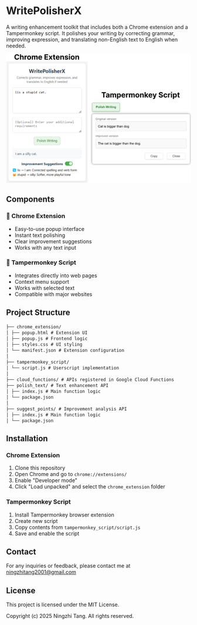 # WritePolisherX

A writing enhancement toolkit that includes both a Chrome extension and a Tampermonkey script. It polishes your writing by correcting grammar, improving expression, and translating non-English text to English when needed.

<div align="center">
    <img src="static/combination.png" style="max-width: 100%; width: 650px;" alt="WritePolisherX Screenshot">
</div>

## Components

### 🎯 Chrome Extension
- Easy-to-use popup interface
- Instant text polishing
- Clear improvement suggestions
- Works with any text input

### 📝 Tampermonkey Script
- Integrates directly into web pages
- Context menu support
- Works with selected text
- Compatible with major websites

## Project Structure

```
├── chrome_extension/
│ ├── popup.html # Extension UI
│ ├── popup.js # Frontend logic
│ ├── styles.css # UI styling
│ └── manifest.json # Extension configuration
│
├── tampermonkey_script/
│ └── script.js # Userscript implementation
│
├── cloud_functions/ # APIs registered in Google Cloud Functions
├── polish_text/ # Text enhancement API
│ ├── index.js # Main function logic
│ └── package.json
│
├── suggest_points/ # Improvement analysis API
│ ├── index.js # Main function logic
│ └── package.json
```

## Installation

### Chrome Extension
1. Clone this repository
2. Open Chrome and go to `chrome://extensions/`
3. Enable "Developer mode"
4. Click "Load unpacked" and select the `chrome_extension` folder

### Tampermonkey Script
1. Install Tampermonkey browser extension
2. Create new script
3. Copy contents from `tampermonkey_script/script.js`
4. Save and enable the script

## Contact

For any inquiries or feedback, please contact me at [ningzhitang2001@gmail.com](mailto:ningzhitang2001@gmail.com)

## License

This project is licensed under the MIT License. 

Copyright (c) 2025 Ningzhi Tang. All rights reserved.

